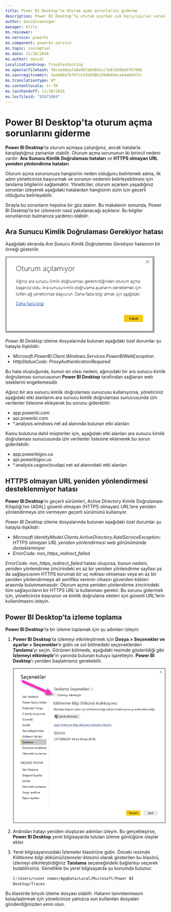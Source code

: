 ```yaml
---
title: Power BI Desktop'ta Oturum açma sorunlarını giderme
description: Power BI Desktop’ta oturum açarken sık karşılaşılan sorunlara yönelik çözümler
author: davidiseminger
manager: kfile
ms.reviewer: ''
ms.service: powerbi
ms.component: powerbi-service
ms.topic: conceptual
ms.date: 11/28/2018
ms.author: davidi
LocalizationGroup: Troubleshooting
ms.openlocfilehash: f8ceeddea7a8a9b7a63043cc7e91269da570790b
ms.sourcegitcommit: 2ae660a7b70fce23eb58b159d049eca44a664f2c
ms.translationtype: HT
ms.contentlocale: tr-TR
ms.lasthandoff: 11/30/2018
ms.locfileid: "52671004"
---
```

# <a name="troubleshooting-sign-in-for-power-bi-desktop"></a>Power BI Desktop'ta oturum açma sorunlarını giderme
**Power BI Desktop**’ta oturum açmaya çalıştığınız, ancak hatalarla karşılaştığınız zamanlar olabilir. Oturum açma sorununun iki birincil nedeni vardır: **Ara Sunucu Kimlik Doğrulaması hataları** ve **HTTPS olmayan URL yeniden yönlendirme hataları**. 

Oturum açma sorununuza hangisinin neden olduğunu belirlemek adına, ilk adım yöneticinize başvurmak ve sorunun nedenini belirleyebilmesi için tanılama bilgilerini sağlamaktır. Yöneticiler, oturum açarken yaşadığınız sorunları izleyerek aşağıdaki hatalardan hangisinin sizin için geçerli olduğunu belirleyebilir. 

Sırayla bu sorunların hepsine bir göz atalım. Bu makalenin sonunda, Power BI Desktop’ta bir *izlemenin* nasıl yakalanacağı açıklanır. Bu bilgiler sorunlarınızı bulmanıza yardımcı olabilir.


## <a name="proxy-authentication-required-error"></a>Ara Sunucu Kimlik Doğrulaması Gerekiyor hatası

Aşağıdaki ekranda *Ara Sunucu Kimlik Doğrulaması Gerekiyor* hatasının bir örneği gösterilir.

![Ara Sunucu Kimlik Doğrulaması hatasına yönelik oturum açma hatası](media/desktop-troubleshooting-sign-in/desktop-tshoot-sign-in_01.png)

*Power BI Desktop* izleme dosyalarında bulunan aşağıdaki özel durumlar şu hatayla ilişkilidir:

* *Microsoft.PowerBI.Client.Windows.Services.PowerBIWebException*
* *HttpStatusCode: ProxyAuthenticationRequired*

Bu hata oluştuğunda, bunun en olası nedeni, ağınızdaki bir ara sunucu kimlik doğrulaması sunucusunun **Power BI Desktop** tarafından sağlanan web isteklerini engellemesidir. 

Ağınız bir ara sunucu kimlik doğrulaması sunucusu kullanıyorsa, yöneticiniz aşağıdaki etki alanlarını ara sunucu kimlik doğrulaması sunucusunda izin verilenler listesine ekleyerek bu sorunu giderebilir:

* app.powerbi.com
* api.powerbi.com
* *.analysis.windows.net ad alanında bulunan etki alanları

Kamu bulutuna dahil müşteriler için, aşağıdaki etki alanları ara sunucu kimlik doğrulaması sunucusunda izin verilenler listesine eklenerek bu sorun giderilebilir:

* app.powerbigov.us
* api.powerbigov.us
* *.analysis.usgovcloudapi.net ad alanındaki etki alanları

## <a name="non-https-url-redirect-not-supported-error"></a>HTTPS olmayan URL yeniden yönlendirmesi desteklenmiyor hatası

**Power BI Desktop**’ın geçerli sürümleri, Active Directory Kimlik Doğrulaması Kitaplığı’nın (ADAL) güvenli olmayan (HTTPS olmayan) URL'lere yeniden yönlendirmeye izin vermeyen geçerli sürümünü kullanıyor. 

*Power BI Desktop* izleme dosyalarında bulunan aşağıdaki özel durumlar şu hatayla ilişkilidir:

* *Microsoft.IdentityModel.Clients.ActiveDirectory.AdalServiceException: HTTPS olmayan URL yeniden yönlendirmesi web görünümünde desteklenmiyor*
* *ErrorCode: non_https_redirect_failed*

*ErrorCode: non_https_redirect_failed* hatası oluşursa, bunun nedeni, yeniden yönlendirme zincirindeki en az bir yeniden yönlendirme sayfası ya da sağlayıcısının HTTPS korumalı bir uç noktası olmaması veya en az bir yeniden yönlendirmeye ait sertifika verenin cihazın güvenilen kökleri arasında bulunmamasıdır. Oturum açma yeniden yönlendirme zincirindeki tüm sağlayıcıların bir HTTPS URL'si kullanması gerekir. Bu sorunu gidermek için, yöneticinize başvurun ve kimlik doğrulama siteleri için güvenli URL’lerin kullanılmasını isteyin. 

## <a name="how-to-collect-a-trace-in-power-bi-desktop"></a>Power BI Desktop’ta izleme toplama

**Power BI Desktop**’ta bir izleme toplamak için şu adımları izleyin:

1. **Power BI Desktop**’ta izlemeyi etkinleştirmek için **Dosya > Seçenekler ve ayarlar > Seçenekler**’e gidin ve sol bölmedeki seçeneklerden **Tanılama**’yı seçin. Görünen bölmede, aşağıdaki resimde gösterildiği gibi **İzlemeyi etkinleştir**’in yanında bulunan kutuyu işaretleyin. **Power BI Desktop**’ı yeniden başlatmanız gerekebilir.
   
   ![Power BI Desktop'ta izlemeyi etkinleştirme](media/desktop-troubleshooting-sign-in/desktop-tshoot-sign-in_02.png)

2. Ardından hatayı yeniden oluşturan adımları izleyin. Bu gerçekleşirse, **Power BI Desktop** yerel bilgisayarda tutulan izleme günlüğüne olaylar ekler.

3. Yerel bilgisayarınızdaki İzlemeler klasörüne gidin. Önceki resimde *Kilitlenme bilgi dökümü/izlemeler klasörü* olarak gösterilen bu klasörü, izlemeyi etkinleştirdiğiniz **Tanılama** seçeneğindeki bağlantıyı seçerek bulabilirsiniz. Genellikle bu yerel bilgisayarda şu konumda bulunur:

    `C:\Users/<user name>/AppData/Local/Microsoft/Power BI Desktop/Traces`

Bu klasörde birçok izleme dosyası olabilir. Hatanın tanımlanmasını kolaylaştırmak için yöneticinize yalnızca son kullanılan dosyaları gönderdiğinizden emin olun. 

